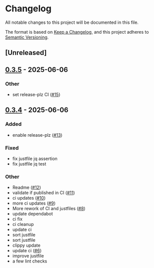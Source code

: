 # Changelog

All notable changes to this project will be documented in this file.

The format is based on [Keep a Changelog](https://keepachangelog.com/en/1.0.0/),
and this project adheres to [Semantic Versioning](https://semver.org/spec/v2.0.0.html).

## [Unreleased]

## [0.3.5](https://github.com/nyurik/noncrypto-digests/compare/v0.3.4...v0.3.5) - 2025-06-06

### Other

- set release-plz CI ([#15](https://github.com/nyurik/noncrypto-digests/pull/15))

## [0.3.4](https://github.com/nyurik/noncrypto-digests/compare/v0.3.3...v0.3.4) - 2025-06-06

### Added

- enable release-plz ([#13](https://github.com/nyurik/noncrypto-digests/pull/13))

### Fixed

- fix justfile jq assertion
- fix justfile jq test

### Other

- Readme ([#12](https://github.com/nyurik/noncrypto-digests/pull/12))
- validate if published in CI ([#11](https://github.com/nyurik/noncrypto-digests/pull/11))
- ci updates ([#10](https://github.com/nyurik/noncrypto-digests/pull/10))
- more ci updates ([#9](https://github.com/nyurik/noncrypto-digests/pull/9))
- More rework of CI and justfiles ([#8](https://github.com/nyurik/noncrypto-digests/pull/8))
- update dependabot
- ci fix
- ci cleanup
- update ci
- sort justfile
- sort justfile
- clippy update
- update ci ([#6](https://github.com/nyurik/noncrypto-digests/pull/6))
- improve justfile
- a few lint checks
